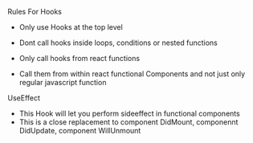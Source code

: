 Rules For Hooks

* Only use Hooks at the top level
* Dont call hooks inside loops, conditions or nested functions

* Only call hooks from react functions
* Call them from within react functional Components and not just only regular javascript function  

UseEffect

* This Hook will let you perform sideeffect in functional components
* This is a close replacement to component DidMount, componennt DidUpdate, component WillUnmount
